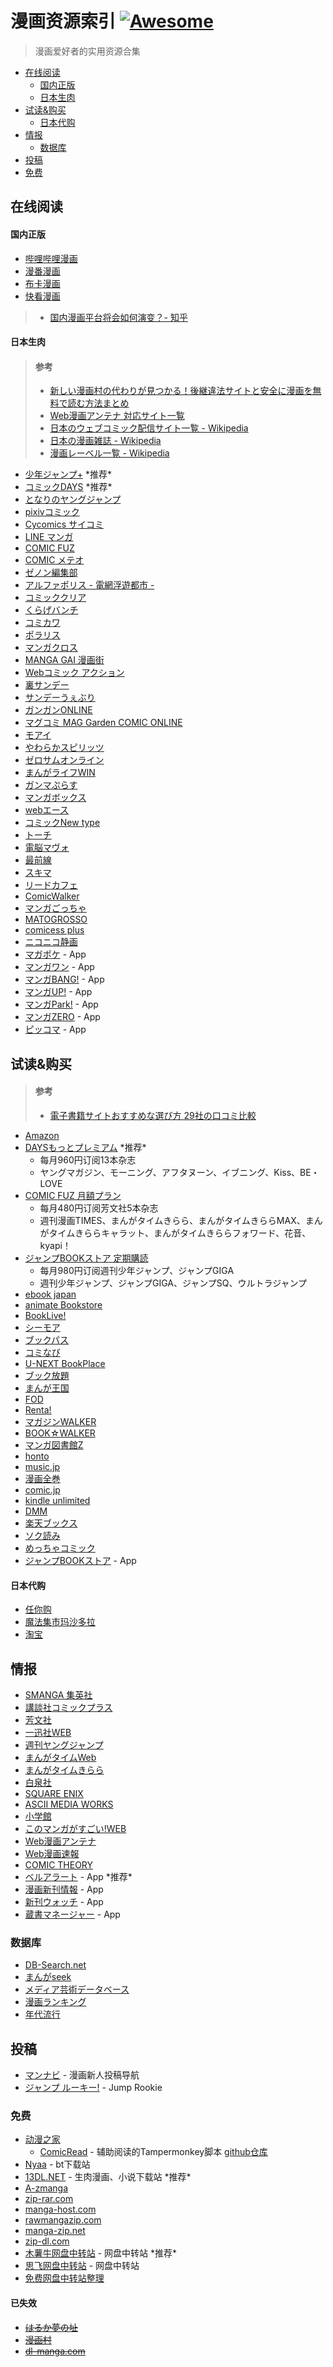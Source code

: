 # 漫画资源索引 [![Awesome](https://cdn.rawgit.com/sindresorhus/awesome/d7305f38d29fed78fa85652e3a63e154dd8e8829/media/badge.svg)](https://github.com/farwang/awesome-manga)

> 漫画爱好者的实用资源合集

- [在线阅读](#在线阅读)
  - [国内正版](#国内正版)
  - [日本生肉](#日本生肉)
- [试读&购买](#试读购买)
  - [日本代购](#日本代购)
- [情报](#情报)
  - [数据库](#数据库)
- [投稿](#投稿)
- [免费](#免费)

## 在线阅读

#### 国内正版

- [哔哩哔哩漫画](http://manga.bilibili.com)
- [漫番漫画](http://www.myfcomic.com/)
- [布卡漫画](http://www.buka.cn/)
- [快看漫画](https://www.kuaikanmanhua.com/)

> - [国内漫画平台将会如何演变？- 知乎](
https://www.zhihu.com/question/264488531/answer/768877164)

#### 日本生肉

> #### 参考
> - [新しい漫画村の代わりが見つかる！後継違法サイトと安全に漫画を無料で読む方法まとめ](https://www.funwarijump.jp/mangamura-kawari2/)
> - [Web漫画アンテナ 対応サイト一覧](https://webcomics.jp/site)
> - [日本のウェブコミック配信サイト一覧 - Wikipedia](https://ja.wikipedia.org/wiki/%E6%97%A5%E6%9C%AC%E3%81%AE%E3%82%A6%E3%82%A7%E3%83%96%E3%82%B3%E3%83%9F%E3%83%83%E3%82%AF%E9%85%8D%E4%BF%A1%E3%82%B5%E3%82%A4%E3%83%88%E4%B8%80%E8%A6%A7)
> - [日本の漫画雑誌 - Wikipedia](https://ja.wikipedia.org/wiki/%E6%97%A5%E6%9C%AC%E3%81%AE%E6%BC%AB%E7%94%BB%E9%9B%91%E8%AA%8C)
> - [漫画レーベル一覧 - Wikipedia](https://ja.wikipedia.org/wiki/%E6%BC%AB%E7%94%BB%E3%83%AC%E3%83%BC%E3%83%99%E3%83%AB%E4%B8%80%E8%A6%A7)

- [少年ジャンプ+](https://shonenjumpplus.com) \*推荐\*
- [コミックDAYS](https://comic-days.com) \*推荐\*
- [となりのヤングジャンプ](https://tonarinoyj.jp)
- [pixivコミック](https://comic.pixiv.net)
- [Cycomics サイコミ](https://cycomi.com)
- [LINE マンガ](https://manga.line.me)
- [COMIC FUZ](https://comic-fuz.com/)
- [COMIC メテオ](https://comic-meteor.jp)
- [ゼノン編集部](https://comic-zenon.com/)
- [アルファポリス - 電網浮遊都市 -](https://www.alphapolis.co.jp)
- [コミッククリア](https://www.comic-clear.jp)
- [くらげバンチ](https://kuragebunch.com)
- [コミカワ](https://comicawa.com)
- [ポラリス](https://comic-polaris.jp)
- [マンガクロス](https://mangacross.jp)
- [MANGA GAI 漫画街](http://www.manga-gai.net)
- [Webコミック アクション](http://webaction.jp)
- [裏サンデー](https://urasunday.com)
- [サンデーうぇぶり](https://www.sunday-webry.com)
- [ガンガンONLINE](http://www.ganganonline.com)
- [マグコミ MAG Garden COMIC ONLINE](https://comic.mag-garden.co.jp)
- [モアイ](http://www.moae.jp)
- [やわらかスピリッツ](http://yawaspi.com)
- [ゼロサムオンライン](http://online.ichijinsha.co.jp)
- [まんがライフWIN](http://mangalifewin.takeshobo.co.jp)
- [ガンマぷらす](https://gammaplus.takeshobo.co.jp)
- [マンガボックス](https://www.mangabox.me)
- [webエース](https://web-ace.jp)
- [コミックNew type](https://comic.webnewtype.com)
- [トーチ](http://www.to-ti.in)
- [電脳マヴォ](http://mavo.takekuma.jp)
- [最前線](https://sai-zen-sen.jp)
- [スキマ](https://www.sukima.me)
- [リードカフェ](http://leedcafe.com)
- [ComicWalker](https://comic-walker.com)
- [マンガごっちゃ](http://mangag.com)
- [MATOGROSSO](http://matogrosso.jp)
- [comicess plus](https://plus.comicess.com)
- [ニコニコ静画](http://seiga.nicovideo.jp/manga)
- [マガポケ](https://play.google.com/store/apps/details?id=jp.co.kodansha.android.magazinepocket) - App
- [マンガワン](https://play.google.com/store/apps/details?id=jp.co.comic.mangaone) - App
- [マンガBANG!](https://play.google.com/store/apps/details?id=com.mangabang) - App
- [マンガUP!](https://play.google.com/store/apps/details?id=com.square_enix.android_googleplay.mangaup_jp) - App
- [マンガPark!](https://play.google.com/store/apps/details?id=jp.co.hakusensha.mangapark) - App
- [マンガZERO](https://play.google.com/store/apps/details?id=jp.inc.nagisa.mangapf) - App
- [ピッコマ](https://play.google.com/store/apps/details?id=jp.kakao.piccoma) - App

## 试读&购买

> #### 参考
> - [電子書籍サイトおすすめな選び方 29社の口コミ比較](https://www.funwarijump.jp/ebook-comparison1/)

- [Amazon](https://www.amazon.co.jp)
- [DAYSもっとプレミアム](https://comic-days.com/premium) \*推荐\*
  - 每月960円订阅13本杂志
  - ヤングマガジン、モーニング、アフタヌーン、イブニング、Kiss、BE・LOVE
- [COMIC FUZ 月額プラン](https://comic-fuz.com/monthly_plan)
  - 每月480円订阅芳文社5本杂志
  - 週刊漫画TIMES、まんがタイムきらら、まんがタイムきららMAX、まんがタイムきららキャラット、まんがタイムきららフォワード、花音、kyapi！
- [ジャンプBOOKストア 定期購読](http://jumpbookstore.com/ext/subscription/index.html)
  - 每月980円订阅週刊少年ジャンプ、ジャンプGIGA
  - 週刊少年ジャンプ、ジャンプGIGA、ジャンプSQ、ウルトラジャンプ
- [ebook japan](https://ebookjapan.yahoo.co.jp/)
- [animate Bookstore](https://www.animatebookstore.com)
- [BookLive!](https://booklive.jp)
- [シーモア](http://www.cmoa.jp)
- [ブックパス](https://bookpass.auone.jp)
- [コミなび](https://mechacomi.jp)
- [U-NEXT BookPlace](http://unext.bookplace.jp)
- [ブック放題](https://bookhodai.jp)
- [まんが王国](https://comic.k-manga.jp)
- [FOD](http://fod.fujitv.co.jp/s/books/)
- [Renta!](https://renta.papy.co.jp)
- [マガジンWALKER](https://magazinewalker.jp)
- [BOOK☆WALKER](https://bookwalker.jp)
- [マンガ図書館Z](https://www.mangaz.com)
- [honto](https://honto.jp)
- [music.jp](https://music-book.jp)
- [漫画全巻](https://www.mangazenkan.com)
- [comic.jp](http://comic.jp)
- [kindle unlimited](https://www.amazon.co.jp/kindle-dbs/hz/signup)
- [DMM](https://book.dmm.com)
- [楽天ブックス](http://books.rakuten.co.jp)
- [ソク読み](http://sokuyomi.jp)
- [めっちゃコミック](https://sp.comics.mecha.cc)
- [ジャンプBOOKストア](https://play.google.com/store/apps/details?id=com.access_company.android.sh_jumpstore) - App

#### 日本代购

- [任你购](https://rennigou.net/)
- [魔法集市玛沙多拉](http://www.masadora.net/)
- [淘宝](https://www.taobao.com/)

## 情报

- [SMANGA 集英社](http://www.s-manga.net)
- [講談社コミックプラス](http://kc.kodansha.co.jp)
- [芳文社](http://houbunsha.co.jp)
- [一迅社WEB](http://www.ichijinsha.co.jp)
- [週刊ヤングジャンプ](https://youngjump.jp/)
- [まんがタイムWeb](https://manga-time.com)
- [まんがタイムきらら](http://www.dokidokivisual.com)
- [白泉社](https://www.hakusensha.co.jp)
- [SQUARE ENIX](https://magazine.jp.square-enix.com)
- [ASCII MEDIA WORKS](https://asciimw.kadokawa.co.jp/)
- [小学館](https://www.shogakukan.co.jp/comics)
- [このマンガがすごい!WEB](http://konomanga.jp)
- [Web漫画アンテナ](http://webcomics.jp)
- [Web漫画速報](http://webmanga.info)
- [COMIC THEORY](http://www.funwarijump.jp)
- [ベルアラート](https://play.google.com/store/apps/details?id=com.shopbell.bellalert) - App \*推荐\*
- [漫画新刊情報](https://play.google.com/store/apps/details?id=manga.news.info) - App
- [新刊ウォッチ](https://play.google.com/store/apps/details?id=com.straycatapp.newbook_watch) - App
- [蔵書マネージャー](https://play.google.com/store/apps/details?id=com.bsy_web.bookmanager) - App

### 数据库

- [DB-Search.net](http://www.dbsearch.net)
- [まんがseek](https://mangaseek.net)
- [メディア芸術データベース](https://mediaarts-db.bunka.go.jp)
- [漫画ランキング](https://www.mangazenkan.com/ranking/)
- [年代流行](https://nendai-ryuukou.com/comic.html)

## 投稿

- [マンナビ](https://mannavi.net/) - 漫画新人投稿导航
- [ジャンプ ルーキー!](https://rookie.shonenjump.com/) - Jump Rookie
<!-- TODO The Road to Mangaka -->

### 免费

- [动漫之家](https://manhua.dmzj.com)
  - [ComicRead](https://greasyfork.org/zh-CN/scripts/374903-comicread) - 辅助阅读的Tampermonkey脚本 [github仓库](https://github.com/hymbz/ComicReadScript)
- [Nyaa](https://nyaa.si) - bt下载站
- [13DL.NET](http://13dl.net) - 生肉漫画、小说下载站 \*推荐\*
- [A-zmanga](http://www.a-zmanga.net)
- [zip-rar.com](http://www.zip-rar.com)
- [manga-host.com](https://manga-host.com/)
- [rawmangazip.com](http://rawmangazip.com)
- [manga-zip.net](http://manga-zip.net)
- [zip-dl.com](https://zip-dl.com/)
- [木薯牛网盘中转站](https://www.mushuniu.com/files) - 网盘中转站 \*推荐\*
- [思飞网盘中转站](http://www.dsphere.info) - 网盘中转站
- [免费网盘中转站整理](http://usepremium.blinkweb.com)

#### 已失效

- ~~[はるか夢の址](http://haruka-yumenoato.net/manga)~~
- ~~[漫画村](http://mangamura.org)~~
- ~~[dl-manga.com](http://dl-manga.com)~~

